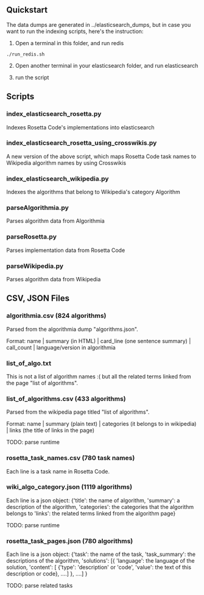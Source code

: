 ## Quickstart

The data dumps are generated in ../elasticsearch_dumps, but in case you want to run the indexing scripts, here's the instruction:

1. Open a terminal in this folder, and run redis
```
./run_redis.sh
```

2. Open another terminal in your elasticsearch folder, and run elasticsearch

3. run the script


## Scripts

### index_elasticsearch_rosetta.py

Indexes Rosetta Code's implementations into elasticsearch

### index_elasticsearch_rosetta_using_crosswikis.py

A new version of the above script, which maps Rosetta Code task names to Wikipedia algorithm names by using Crosswikis

### index_elasticsearch_wikipedia.py

Indexes the algorithms that belong to Wikipedia's category Algorithm

### parseAlgorithmia.py

Parses algorithm data from Algorithmia

### parseRosetta.py

Parses implementation data from Rosetta Code

### parseWikipedia.py

Parses algorithm data from Wikipedia


## CSV, JSON Files

### algorithmia.csv (824 algorithms)

Parsed from the algorithmia dump "algorithms.json".

Format: name | summary (in HTML) | card_line (one sentence summary) | call_count | language/version in algorithmia


### list_of_algo.txt

This is not a list of algorithm names :( but all the related terms linked from the page "list of algorithms".


### list_of_algorithms.csv (433 algorithms)

Parsed from the wikipedia page titled "list of algorithms".

Format: name | summary (plain text) | categories (it belongs to in wikipedia) | links (the title of links in the page)

TODO: parse runtime


### rosetta_task_names.csv (780 task names)

Each line is a task name in Rosetta Code.


### wiki_algo_category.json (1119 algorithms)

Each line is a json object:
	{'title': <string> the name of algorithm,
	'summary': <string> a description of the algorithm,
	'categories': <array of strings> the categories that the algorithm belongs to
	'links': <array of strings> the related terms linked from the algorithm page}

TODO: parse runtime

### rosetta_task_pages.json (780 algorithms)

Each line is a json object:
	{'task': <string> the name of the task,
	 'task_summary': <array of strings> the descriptions of the algorithm,
	 'solutions': [{
			'language': <string> the language of the solution,
			'content': [
				{'type': <string> 'description' or 'code',
				'value': <string> the text of this description or code},
				....]
			},
			....]
	}

TODO: parse related tasks

